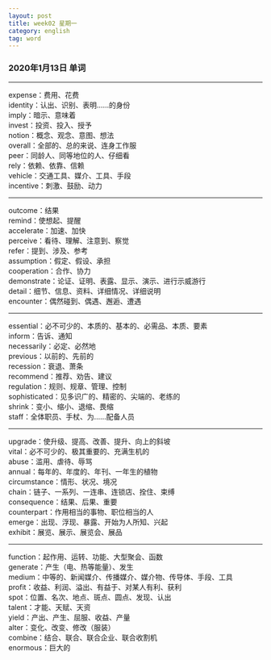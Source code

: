 ```yaml
---
layout: post  
title: week02 星期一  
category: english  
tag: word  
---
```

### 2020年1月13日 单词
- - -
expense：费用、花费  
identity：认出、识别、表明……的身份  
imply：暗示、意味着  
invest：投资、投入、授予  
notion：概念、观念、意图、想法  
overall：全部的、总的来说、连身工作服  
peer：同龄人、同等地位的人、仔细看  
rely：依赖、依靠、信赖  
vehicle：交通工具、媒介、工具、手段  
incentive：刺激、鼓励、动力  
- - -
outcome：结果  
remind：使想起、提醒  
accelerate：加速、加快  
perceive：看待、理解、注意到、察觉  
refer：提到、涉及、参考  
assumption：假定、假设、承担  
cooperation：合作、协力  
demonstrate：论证、证明、表露、显示、演示、进行示威游行  
detail：细节、信息、资料、详细情况、详细说明  
encounter：偶然碰到、偶遇、邂逅、遭遇  
- - -
essential：必不可少的、本质的、基本的、必需品、本质、要素  
inform：告诉、通知  
necessarily：必定、必然地  
previous：以前的、先前的  
recession：衰退、萧条  
recommend：推荐、劝告、建议  
regulation：规则、规章、管理、控制  
sophisticated：见多识广的、精密的、尖端的、老练的  
shrink：变小、缩小、退缩、畏缩  
staff：全体职员、手杖、为……配备人员  
- - -
upgrade：使升级、提高、改善、提升、向上的斜坡  
vital：必不可少的、极其重要的、充满生机的  
abuse：滥用、虐待、辱骂  
annual：每年的、年度的、年刊、一年生的植物  
circumstance：情形、状况、境况  
chain：链子、一系列、一连串、连锁店、拴住、束缚  
consequence：结果、后果、重要  
counterpart：作用相当的事物、职位相当的人  
emerge：出现、浮现、暴露、开始为人所知、兴起  
exhibit：展览、展示、展览会、展品  
- - -
function：起作用、运转、功能、大型聚会、函数  
generate：产生（电、热等能量）、发生  
medium：中等的、新闻媒介、传播媒介、媒介物、传导体、手段、工具  
profit：收益、利润、溢出、有益于、对某人有利、获利  
spot：位置、名次、地点、斑点、圆点、发现、认出  
talent：才能、天赋、天资  
yield：产出、产生、屈服、收益、产量  
alter：变化、改变、修改（服装）  
combine：结合、联合、联合企业、联合收割机  
enormous：巨大的